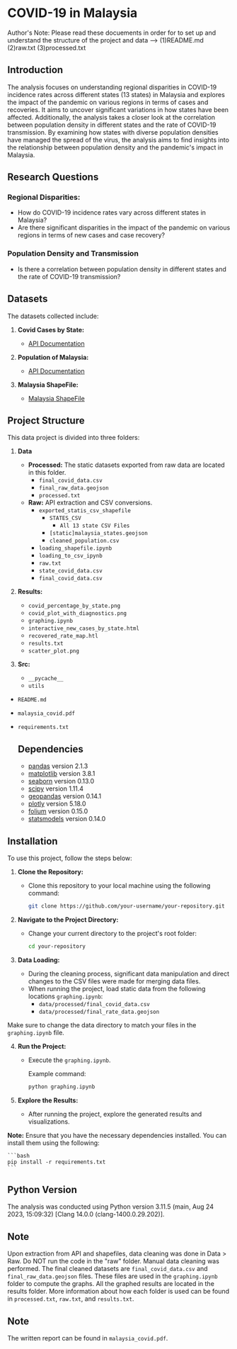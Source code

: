 # COVID-19 in Malaysia

Author's Note: Please read these docuements in order for to set up and understand the structure of the project and data --> (1)README.md (2)raw.txt (3)processed.txt 

## Introduction
 

The analysis focuses on understanding regional disparities in COVID-19 incidence rates across different states (13 states) in Malaysia and explores the impact of the pandemic on various regions in terms of cases and recoveries. It aims to uncover significant variations in how states have been affected. Additionally, the analysis takes a closer look at the correlation between population density in different states and the rate of COVID-19 transmission. By examining how states with diverse population densities have managed the spread of the virus, the analysis aims to find insights into the relationship between population density and the pandemic's impact in Malaysia.



## Research Questions



### Regional Disparities:

- How do COVID-19 incidence rates vary across different states in Malaysia?
- Are there significant disparities in the impact of the pandemic on various regions in terms of new cases and case recovery?

### Population Density and Transmission

- Is there a correlation between population density in different states and the rate of COVID-19 transmission?


## Datasets

The datasets collected include:

1. **Covid Cases by State:**
   - [API Documentation](https://covid-19.samsam123.name.my/api.html)

2. **Population of Malaysia:**
   - [API Documentation](https://documenter.getpostman.com/view/16605343/Tzm8GG7u)

3. **Malaysia ShapeFile:**
   - [Malaysia ShapeFile](https://cartographyvectors.com/map/1477-malaysia-with-regions)



## Project Structure

This data project is divided into three folders:

1. **Data**
    - **Processed:** The static datasets exported from raw data are located in this folder.
        - `final_covid_data.csv`
        - `final_raw_data.geojson`
        - `processed.txt`
    - **Raw:** API extraction and CSV conversions.
        - `exported_statis_csv_shapefile`
            - `STATES_CSV`
                - `All 13 state CSV Files `
            - `[static]malaysia_states.geojson`
            - `cleaned_population.csv`
        - `loading_shapefile.ipynb`
        - `loading_to_csv_ipynb`
        - `raw.txt`
        - `state_covid_data.csv`
        - `final_covid_data.csv`

2. **Results:**
    - `covid_percentage_by_state.png`
    - `covid_plot_with_diagnostics.png`
    - `graphing.ipynb`
    - `interactive_new_cases_by_state.html`
    - `recovered_rate_map.htl`
    - `results.txt`
    - `scatter_plot.png`

3. **Src:**
    - `__pycache__`
    - `utils`
- `README.md`
- `malaysia_covid.pdf`
- `requirements.txt`

  ## Dependencies

  - [pandas](https://pandas.pydata.org/) version 2.1.3
  - [matplotlib](https://matplotlib.org/) version 3.8.1
  - [seaborn](https://seaborn.pydata.org/) version 0.13.0
  - [scipy](https://www.scipy.org/) version 1.11.4
  - [geopandas](https://geopandas.org/) version 0.14.1
  - [plotly](https://plotly.com/) version 5.18.0
  - [folium](https://python-visualization.github.io/folium/) version 0.15.0
  - [statsmodels](https://www.statsmodels.org/stable/index.html) version 0.14.0

  
## Installation

To use this project, follow the steps below:

1. **Clone the Repository:**
   - Clone this repository to your local machine using the following command:

     ```bash
     git clone https://github.com/your-username/your-repository.git
     ```

2. **Navigate to the Project Directory:**
   - Change your current directory to the project's root folder:

     ```bash
     cd your-repository
     ```

3. **Data Loading:**
   - During the cleaning process, significant data manipulation and direct changes to the CSV files were made for merging data files.
   - When running the project, load static data from the following locations `graphing.ipynb`:
     - `data/processed/final_covid_data.csv`
     - `data/processed/final_rate_data.geojson`

Make sure to change the data directory to match your files in the `graphing.ipynb` file. 

4. **Run the Project:**
   - Execute the `graphing.ipynb`.

     Example command:

     ```bash
     python graphing.ipynb
     ```

5. **Explore the Results:**
   - After running the project, explore the generated results and visualizations.

 **Note:** Ensure that you have the necessary dependencies installed. You can install them using the following:

    ```bash
    pip install -r requirements.txt
    ```
## Python Version 


The analysis was conducted using Python version 3.11.5 (main, Aug 24 2023, 15:09:32) [Clang 14.0.0 (clang-1400.0.29.202)].

## Note 

Upon extraction from API and shapefiles, data cleaning was done in Data > Raw. Do NOT run the code in the "raw" folder. Manual data cleaning was performed. The final cleaned datasets are `final_covid_data.csv` and `final_raw_data.geojson` files. These files are used in the `graphing.ipynb` folder to compute the graphs. All the graphed results are located in the results folder. More information about how each folder is used can be found in `processed.txt`, `raw.txt`, and `results.txt`.

## Note 

The written report can be found in `malaysia_covid.pdf`.







